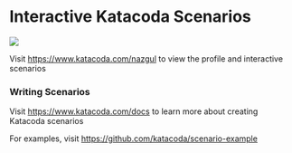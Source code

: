 # Interactive Katacoda Scenarios

[![](http://shields.katacoda.com/katacoda/nazgul/count.svg)](https://www.katacoda.com/nazgul "Get your profile on Katacoda.com")

Visit https://www.katacoda.com/nazgul to view the profile and interactive scenarios

### Writing Scenarios
Visit https://www.katacoda.com/docs to learn more about creating Katacoda scenarios

For examples, visit https://github.com/katacoda/scenario-example
